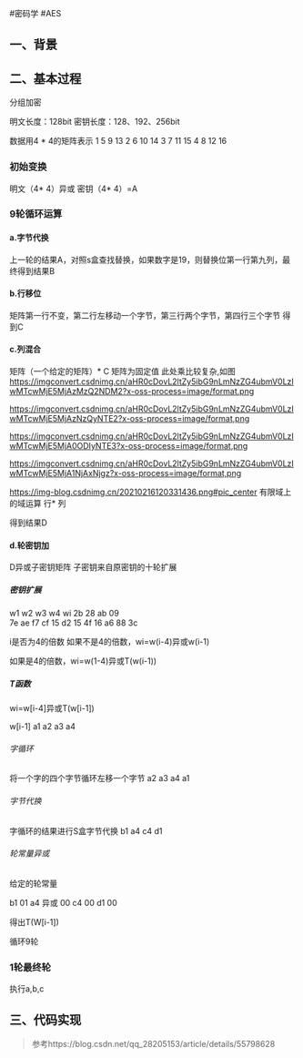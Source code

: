 #密码学 #AES
## 一、背景

## 二、基本过程

分组加密

明文长度：128bit
密钥长度：128、192、256bit

数据用4 * 4的矩阵表示
1 5   9 13
2 6 10 14
3 7 11 15
4 8 12 16

### 初始变换

明文（4* 4）异或 密钥（4* 4）=A

### 9轮循环运算

#### a.字节代换

上一轮的结果A，对照s盒查找替换，如果数字是19，则替换位第一行第九列，最终得到结果B

#### b.行移位
矩阵第一行不变，第二行左移动一个字节，第三行两个字节，第四行三个字节 
得到C

#### c.列混合
矩阵（一个给定的矩阵）* C
矩阵为固定值
此处乘比较复杂,如图
https://imgconvert.csdnimg.cn/aHR0cDovL2ltZy5ibG9nLmNzZG4ubmV0LzIwMTcwMjE5MjAzMzQ2NDM2?x-oss-process=image/format.png

https://imgconvert.csdnimg.cn/aHR0cDovL2ltZy5ibG9nLmNzZG4ubmV0LzIwMTcwMjE5MjAzNzQyNTE2?x-oss-process=image/format,png

https://imgconvert.csdnimg.cn/aHR0cDovL2ltZy5ibG9nLmNzZG4ubmV0LzIwMTcwMjE5MjA0ODIyNTE3?x-oss-process=image/format,png

https://imgconvert.csdnimg.cn/aHR0cDovL2ltZy5ibG9nLmNzZG4ubmV0LzIwMTcwMjE5MjA1NjAxNjgz?x-oss-process=image/format,png

https://img-blog.csdnimg.cn/20210216120331436.png#pic_center
有限域上的域运算
行* 列 

得到结果D

#### d.轮密钥加
D异或子密钥矩阵
子密钥来自原密钥的十轮扩展

##### 密钥扩展
w1 w2  w3 w4 wi
2b  28  ab 09  
7e  ae   f7 cf
15  d2  15 4f
16  a6  88 3c

 i是否为4的倍数
 如果不是4的倍数，wi=w(i-4)异或w(i-1)
 
 如果是4的倍数，wi=w(1-4)异或T(w(i-1))

##### T函数
wi=w[i-4]异或T(w[i-1])

w[i-1]
a1
a2
a3
a4

###### 字循环
将一个字的四个字节循环左移一个字节
a2
a3
a4
a1

###### 字节代换
字循环的结果进行S盒字节代换
b1
a4
c4
d1

###### 轮常量异或
给定的轮常量

b1         01
a4 异或 00
c4          00
d1         00

得出T(W[i-1])



循环9轮
### 1轮最终轮

执行a,b,c


## 三、代码实现

> 参考https://blog.csdn.net/qq_28205153/article/details/55798628